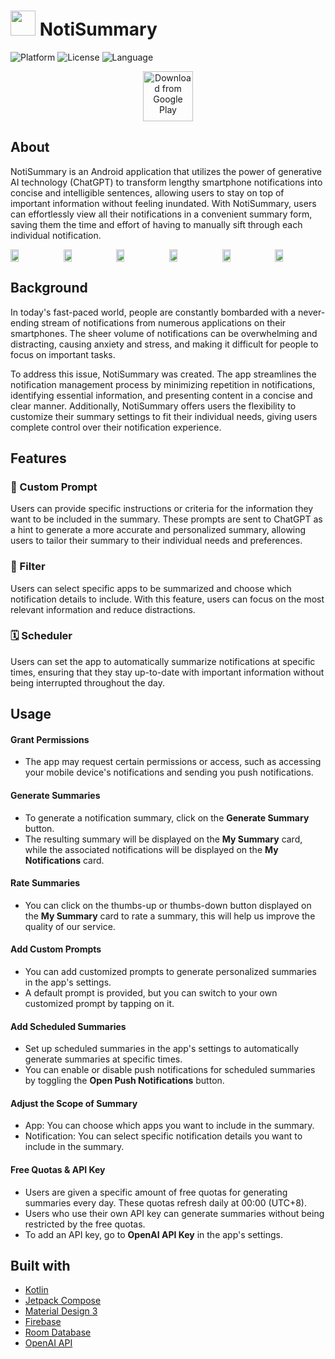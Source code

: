 # <img src="https://user-images.githubusercontent.com/64295913/231799076-5e0f557f-34e5-4521-b45e-8b428a270764.png" height="40"/> NotiSummary

![Platform](https://img.shields.io/badge/Platform-Android-brightgreen.svg)
![License](https://img.shields.io/badge/License-MIT-blue.svg)
![Language](https://img.shields.io/badge/Kotlin-1.8.0-yellowgreen)


[<div align="center"><img src="https://play.google.com/intl/en_us/badges/images/generic/en_badge_web_generic.png" alt="Download from Google Play" height="80"></div>](https://play.google.com/store/apps/details?id=org.muilab.noti.summary)


## About
NotiSummary is an Android application that utilizes the power of generative AI technology (ChatGPT) to transform lengthy smartphone notifications into concise and intelligible sentences, allowing users to stay on top of important information without feeling inundated. With NotiSummary, users can effortlessly view all their notifications in a convenient summary form, saving them the time and effort of having to manually sift through each individual notification.

<div style="display:flex; justify-content:space-between;">
  <img src="https://user-images.githubusercontent.com/55395582/236681273-22a3839a-823e-4c9b-b3e2-3c2c5f134375.png" style="width: 16%; align-self:flex-start;" />
  <img src="https://user-images.githubusercontent.com/55395582/236681278-f4b0055d-4297-4250-8a26-ba905b27a1c9.png" style="width: 16%;" />
  <img src="https://user-images.githubusercontent.com/55395582/236681280-6a36ba1f-bc7f-4b8d-b23a-669fbb40c3ae.png" style="width: 16%;" />
  <img src="https://user-images.githubusercontent.com/55395582/236681282-fa344b69-3563-4e76-bb34-fd93fb90014a.png" style="width: 16%;" />
  <img src="https://user-images.githubusercontent.com/55395582/236681284-6e479ef5-ad01-4264-97a2-6565a87dc0ac.png" style="width: 16%;" />
  <img src="https://user-images.githubusercontent.com/55395582/236681285-b920faa0-f83a-40af-be56-275fb4d0f75d.png" style="width: 16%; align-self:flex-end;" />
</div>

## Background
In today's fast-paced world, people are constantly bombarded with a never-ending stream of notifications from numerous applications on their smartphones. The sheer volume of notifications can be overwhelming and distracting, causing anxiety and stress, and making it difficult for people to focus on important tasks.

To address this issue, NotiSummary was created. The app streamlines the notification management process by minimizing repetition in notifications, identifying essential information, and presenting content in a concise and clear manner. Additionally, NotiSummary offers users the flexibility to customize their summary settings to fit their individual needs,  giving users complete control over their notification experience.


## Features
### 💬 Custom Prompt
Users can provide specific instructions or criteria for the information they want to be included in the summary. These prompts are sent to ChatGPT as a hint to generate a more accurate and personalized summary, allowing users to tailor their summary to their individual needs and preferences.

### 🔎 Filter
Users can select specific apps to be summarized and choose which notification details to include. With this feature, users can focus on the most relevant information and reduce distractions.
  
### 🗓️ Scheduler
Users can set the app to automatically summarize notifications at specific times, ensuring that they stay up-to-date with important information without being interrupted throughout the day.
  

## Usage
#### Grant Permissions
- The app may request certain permissions or access, such as accessing your mobile device's notifications and sending you push notifications. 

#### Generate Summaries
- To generate a notification summary, click on the **Generate Summary** button. 
- The resulting summary will be displayed on the **My Summary** card, while the associated notifications will be displayed on the **My Notifications** card.

#### Rate Summaries
- You can click on the thumbs-up or thumbs-down button displayed on the **My Summary** card to rate a summary, this will help us improve the quality of our service.

#### Add Custom Prompts
- You can add customized prompts to generate personalized summaries in the app's settings.
- A default prompt is provided, but you can switch to your own customized prompt by tapping on it.

#### Add Scheduled Summaries
- Set up scheduled summaries in the app's settings to automatically generate summaries at specific times.
- You can enable or disable push notifications for scheduled summaries by toggling the **Open Push Notifications** button.

#### Adjust the Scope of Summary
- App: You can choose which apps you want to include in the summary.
- Notification: You can select specific notification details you want to include in the summary.

#### Free Quotas & API Key
- Users are given a specific amount of free quotas for generating summaries every day. These quotas refresh daily at 00:00 (UTC+8).
- Users who use their own API key can generate summaries without being restricted by the free quotas. 
- To add an API key, go to **OpenAI API Key** in the app's settings.


## Built with
- [Kotlin](https://kotlinlang.org)
- [Jetpack Compose](https://developer.android.com/jetpack/compose)
- [Material Design 3](https://m3.material.io)
- [Firebase](https://firebase.google.com)
- [Room Database](https://developer.android.com/jetpack/androidx/releases/room)
- [OpenAI API](https://openai.com/blog/openai-api)

